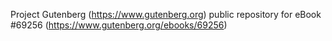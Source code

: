 Project Gutenberg (https://www.gutenberg.org) public repository for
eBook #69256 (https://www.gutenberg.org/ebooks/69256)
